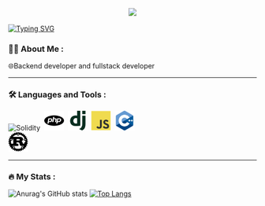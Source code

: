 

<div id="header" align="center">
  <img src="https://media1.giphy.com/media/HwBlFQZFcAoUcPHZdX/giphy.gif" width="100"/>
</div>

<a href="https://git.io/typing-svg"><img src="https://readme-typing-svg.demolab.com?font=Fira+Code&pause=1000&vCenter=true&multiline=true&width=435&height=200&separator=%3F&lines=%23include+%3Cstring%3E%3Fclass+CProfile+%7B%3Fpublic%3A%3F++++     const+std%3A%3Astring+name+%3D+%22xirrer%22;%3F%7D;" alt="Typing SVG" /></a> 

### :woman_technologist: About Me :

🌐Backend developer and fullstack developer

---

### :hammer_and_wrench: Languages and Tools :
<div>
  <img src="https://docs.soliditylang.org/en/v0.8.20/_images/logo.svg" title="Solidity" alt="Solidity" width="40" height="40"/>&nbsp;
  <img src="https://github.com/devicons/devicon/blob/master/icons/php/php-plain.svg" title="php" alt="php" width="40" height="40"/>&nbsp;
  <img src="https://github.com/devicons/devicon/blob/master/icons/django/django-plain.svg" title="django framework" alt="django" width="40" height="40"/>&nbsp;
  <img src="https://github.com/devicons/devicon/blob/master/icons/javascript/javascript-original.svg" title="Js" alt="Js" width="40" height="40"/>&nbsp;
  <img src="https://github.com/devicons/devicon/blob/master/icons/cplusplus/cplusplus-original.svg" title="cpp" alt="cpp" width="40" height="40"/>&nbsp;
<div>
  <img src="https://github.com/devicons/devicon/blob/master/icons/rust/rust-plain.svg" title="rust" alt="rust" width="40" height="40"/>&nbsp;
</div>

---

### :fire: My Stats : 
![Anurag's GitHub stats](https://github-readme-stats.vercel.app/api?username=xirrer&show_icons=true&theme=radical)
[![Top Langs](https://github-readme-stats.vercel.app/api/top-langs/?username=xirrer&show_icons=true&theme=radical)](https://github.com/anuraghazra/github-readme-stats)


